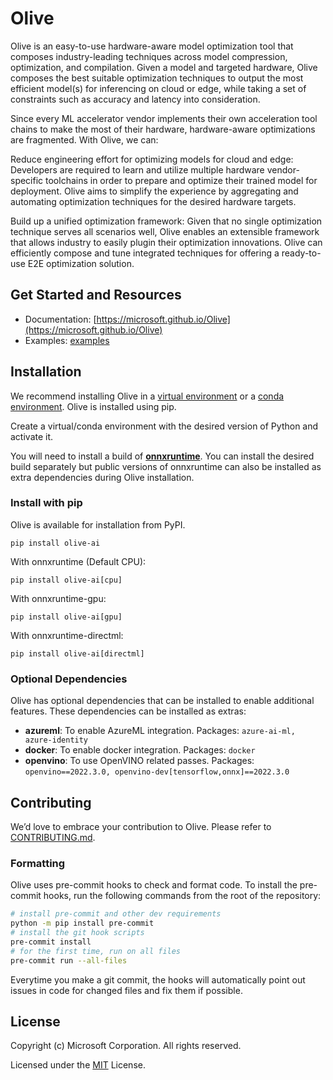 # Olive

Olive is an easy-to-use hardware-aware model optimization tool that composes industry-leading techniques
across model compression, optimization, and compilation. Given a model and targeted hardware, Olive composes the best
suitable optimization techniques to output the most efficient model(s) for inferencing on cloud or edge, while taking
a set of constraints such as accuracy and latency into consideration.

Since every ML accelerator vendor implements their own acceleration tool chains to make the most of their hardware, hardware-aware
optimizations are fragmented. With Olive, we can:

Reduce engineering effort for optimizing models for cloud and edge: Developers are required to learn and utilize
multiple hardware vendor-specific toolchains in order to prepare and optimize their trained model for deployment.
Olive aims to simplify the experience by aggregating and automating optimization techniques for the desired hardware
targets.

Build up a unified optimization framework: Given that no single optimization technique serves all scenarios well,
Olive enables an extensible framework that allows industry to easily plugin their optimization innovations.  Olive can
efficiently compose and tune integrated techniques for offering a ready-to-use E2E optimization solution.

## Get Started and Resources
- Documentation: [https://microsoft.github.io/Olive](https://microsoft.github.io/Olive)
- Examples: [examples](./examples)

## Installation
We recommend installing Olive in a [virtual environment](https://docs.python.org/3/library/venv.html) or a
[conda environment](https://conda.io/projects/conda/en/latest/user-guide/tasks/manage-environments.html). Olive is installed using
pip.

Create a virtual/conda environment with the desired version of Python and activate it.

You will need to install a build of [**onnxruntime**](https://onnxruntime.ai). You can install the desired build separately but
public versions of onnxruntime can also be installed as extra dependencies during Olive installation.

### Install with pip
Olive is available for installation from PyPI.
```
pip install olive-ai
```
With onnxruntime (Default CPU):
```
pip install olive-ai[cpu]
```
With onnxruntime-gpu:
```
pip install olive-ai[gpu]
```
With onnxruntime-directml:
```
pip install olive-ai[directml]
```

### Optional Dependencies
Olive has optional dependencies that can be installed to enable additional features. These dependencies can be installed as extras:
- **azureml**: To enable AzureML integration. Packages: `azure-ai-ml, azure-identity`
- **docker**: To enable docker integration. Packages: `docker`
- **openvino**: To use OpenVINO related passes. Packages: `openvino==2022.3.0, openvino-dev[tensorflow,onnx]==2022.3.0`

## Contributing
We’d love to embrace your contribution to Olive. Please refer to [CONTRIBUTING.md](./CONTRIBUTING.md).

### Formatting
Olive uses pre-commit hooks to check and format code. To install the pre-commit hooks, run the following commands from the root of the repository:

```bash
# install pre-commit and other dev requirements
python -m pip install pre-commit
# install the git hook scripts
pre-commit install
# for the first time, run on all files
pre-commit run --all-files
```

Everytime you make a git commit, the hooks will automatically point out issues in code for changed files and fix them if possible.

## License
Copyright (c) Microsoft Corporation. All rights reserved.

Licensed under the [MIT](./LICENSE) License.

